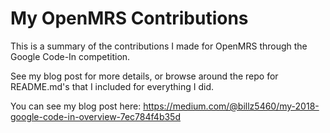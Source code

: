 # My OpenMRS Contributions
This is a summary of the contributions I made for OpenMRS through the Google Code-In competition. 

See my blog post for more details, or browse around the repo for README.md's that I included for everything I did.

You can see my blog post here: https://medium.com/@billz5460/my-2018-google-code-in-overview-7ec784f4b35d
